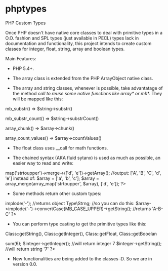 phptypes
========

PHP Custom Types

Once PHP doesn't have native core classes to deal with primitive types in a O.O. fashion and SPL types (just available 
in PECL) types lack in documentation and functionality, this project intends to create custom classes for integer, 
float, string, array and boolean types.

Main Features:

- PHP 5.4+.

- The array class is extended from the PHP ArrayObject native class.

- The array and string classes, whenever is possible, take advantatage of the method __call to reuse some native
functions like array_* or mb_*. They will be mapped like this:

mb_substr()          => $string->substr()

mb_substr_count()    => $string->substrCount()

array_chunk()        => $array->chunk()

array_count_values() => $array->countValues()

- The float class uses __call for math functions.

- The chained syntax (AKA fluid sytanx) is used as much as possible, an easier way to read and write:

<?php

$array = new \Type\Arr(['a', 'b', 'c']);

$array->map('strtoupper')->merge->(['d', 'e'])->getArray(); //output: ['A', 'B', 'C', 'd', 'e']

instead of:

$array = ['a', 'b', 'c'];

$array = array_merge(array_map('strtoupper', $array), ['d', 'e']);

?>

- Some methods return other custom types:

<?php

$array = new \Type\Arr(['a', 'b', 'c']);

$array->implode('-');  //returns  object Type\Strng;

//so you can do this:

$array->implode('-')->convertCase(MB_CASE_UPPER)->getString(); //returns 'A-B-C'

?>

- You can perform type casting to get the primitive types like this:

Class::getString(), Class::getInteger(), Class::getFloat, Class::getBooelan

<?php

$integer = new \Type\Intgr(1);

$integer->sum(6);

$integer->getInteger();  //will return integer 7

$integer->getString();  //will return string '7'

?>

- New functionalities are being added to the classes :D. So we are in version 0.0.
